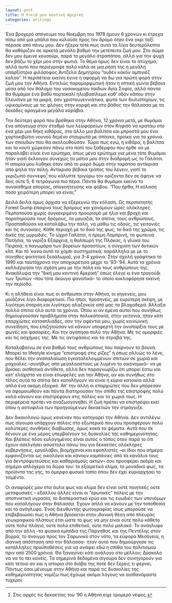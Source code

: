 ```yaml
---
layout: post
title: Η δικιά μου κοντινή Αμερική
categories: writings
---
```


Ένα βροχερό απόγευμα του Νοέμβρη του 1978 ήμουν 6 χρονών κι έτρεχα πίσω από μια μπάλα που κυλούσε προς τον δρόμο όταν ένα γκρι ταξί πέρασε από πάνω μου. Δεν ήξερα τότε πως αυτά τα λίγα δευτερόλεπτα θα καθόριζαν σε αρκετά μεγάλο βαθμό την μετέπειτα ζωή μου. Στο σώμα δεν μου έμεινε κουσούρι, παρά το μεγάλο στραπάτσο, αλλά για την ψυχή δεν βάζω το χέρι μου στην φωτιά. Το θέμα όμως δεν είναι το ατύχημα, αλλά αυτό που περιέγραψε πολύ καλά σε μια ρήση της η μεγάλη υπαρξίστρια φιλόσοφος Άντζελα Δημητρίου “ουδέν κακόν αμπιγιέζ καλού”. Η περιπέτεια εκείνη έγινε η αφορμή να δω για πρώτη φορά στην ζωή μου την Αθήνα. Εντελώς παραμορφωτική ήταν η οπτική γωνία βέβαια μέσα από τον θάλαμο του νοσοκομείου παίδων Αγία Σοφία, αλλά πάντα θα θυμάμαι ένα βαθύ πορτοκαλί ηλιοβασίλεμα καθ’ οδόν κάπου στην Ελευσίνα με τα μικρά, σαν χριστουγεννιάτικα, φώτα των διυλιστηρίων, τις υψικαμίνους με τις φλόγες στην κορφή και στο βάθος την θάλασσα με τα δεκάδες αραγμένα μεγάλα καράβια.

Την δεύτερη φορά που βρέθηκα στην Αθήνα, 12 χρόνια μετά, με θυμάμαι ένα απόγευμα στον σταθμό των λεωφορείων στον Κηφισό να κρατάω στο ένα χέρι μια θήκη κιθάρας, στο άλλο μια βαλίτσα και μπροστά μου ένα χαρτοκιβώτιο νουνού δεμένο σταυρωτά με σπάγκο, προίκα για τα χρόνια των σπουδών που θα ακολουθούσαν. Τώρα πως εγώ, η κιθάρα, η βαλίτσα και το κουτί χώρεσαν πάνω στο παπί του ξάδερφου που ήρθε να με παραλάβει είναι ένα ερώτημα, όπως μέγα ερώτημα για μένα τότε θυμάμαι ήταν γιατί έκλαιγαν συνεχώς τα μάτια μου στην διαδρομή ως το Γαλάτσι. Η απορία μου λύθηκε όταν από το μικρό δώμα στην ταράτσα αντίκρισα από ψηλά την πόλη. Αντίκρισα βέβαια τρόπος του λέγειν, γιατί το γκριζωπό σύννεφο[^1] που κάλυπτε τριγύρω τον ορίζοντα δεν σε άφηνε να δεις ούτε 5, 6 τετράγωνα πιο πέρα. Πάντα θα θυμάμαι εκείνο το συναίσθημα απορίας, απογοήτευσης και φόβου. “Που ήρθα; Η κόλαση πόσο χειρότερη μπορεί να είναι;”

Δειλά δειλά όμως άρχισα να εξερευνώ την κόλαση. Ως περιπατητής Forest Gump έπαιρνα τους δρόμους και χανόμουν ώρες ολόκληρες. Περπατούσα χωρίς συγκεκριμένο προορισμό με ήλιο και βροχή και παρατηρούσα τους δρόμους, τα μαγαζιά, τα σπίτια, τους ανθρώπους. Προσπαθούσα να καταλάβω την πόλη, να μάθω τις οδούς, τις γειτονιές και τις συνοικίες. Κάθε περιοχή με το δικό της φως, το δικό της χρώμα, τις δικές της μυρωδιές. Το ωχρό Γαλάτσι, η ήρεμη Λαμπρινή, τα φωτεινά Πατήσια, τα γκρίζα Εξάρχεια, η θαλπωρή της Πλάκας, η γλύκα του Πειραιά, η παγωμάρα των βορείων προαστίων, η σύγχυση των δυτικών κλπ. Και τό ’κανα αυτό το χόμπι συστηματικά, παράλληλα με με το σύνηθες φοιτητικό ξεσάλωμα), για 3-4 χρόνια. Στην σχολή γράφτηκα το 1990 και ταυτόχρονα την αποχαιρέτισα μέχρι το ’93-’94. Αυτά τα χρόνια καλλιέργησα την σχέση μου με την πόλη και τους ανθρώπους της. Ανακάλυψα την “δική μου κοντινή Αμερική” όπως έλεγε κι ένα τραγούδι των Τρυπών –που τότε άκουγα φανατικά– το οποίο κυκλοφόρησε εκείνη την περίοδο.

Κι η αλήθεια είναι πως οι άνθρωποι στην Αθήνα, οι γηγενείς, μου μοιάζανε λίγο διαφορετικοί. Πιο ήπιοι, προσηνείς, με ευρύτερη σκέψη, με λιγότερη έπαρση και λιγότερη αλαζονεία από μας τα βλαχαδερά. Άλλαξα πολλά σπίτια όλα αυτά τα χρόνια. Όπου κι αν έμενα αυτοί που συνήθως δημιουργούσαν προβλήματα στην πολυκατοικία, στην γειτονιά, ήταν κάτι επαρχιώτες κατσαπλιάδες, σαν την αφεντιά μου, χωρίς κοινωνική συνείδηση, που επιζητούσαν να κάνουν υποφερτή την ανυπαρξία τους με φωνές και φασαρίες. Και την αγάπησα πολύ την Αθήνα. Με τις ομορφιές και τις ασχήμιες της. Με τις αντιφάσεις και τα στραβά της.

Καταλαβαίνω σε ένα βαθμό τους ανθρώπους που παίρνουν τα βουνά. Μπορεί το lifestyle κίνημα “επιστροφή στις ρίζες” ή όπως αλλιώς το λένε, που θέλει την αναπαλαίωση εγκαταλελειμμένων σπιτιών σε χωριά και ραχούλες –συνήθως από μεγαλοαστούς με λυμένο το οικονομικό– να με βρίσκει αισθητικά αντίθετο, αλλά δεν παραγνωρίζω ότι μπορεί έστω και κατ’ ελάχιστο να είναι επωφελές για την Αθήνα, αν και συνήθως στο τέλος αυτά τα σπίτια δεν καταλήγουν να είναι η κύρια κατοικία αλλά απλά ένα ακόμη εξοχικό. Απ’ την άλλη οι επαρχιώτες που δεν μπόρεσαν να αφομοιωθούν και πάντα διατηρούσαν την σπίθα της επιστροφής πολύ καλά κάνουν και επιστρέφουν στις πόλεις και τα χωριά τους. Η περιφέρεια πρέπει να αναζωογονηθεί. Η ζωή πρέπει να επιστρέψει εκεί όπου η αστυφιλία των προηγούμενων δεκαετιών την στράγγιξε.

Δεν δικαιολογώ όμως κανέναν που κατηγορεί την Αθήνα. Δεν αντιλέγω πως σίγουρα υπάρχουν πόλεις στο εξωτερικό που σου προσφέρουν πολύ καλύτερες συνθήκες διαβίωσης, όμως κακά τα ψέματα. Αυτά που σε δένουν με ένα μέρος υπερβαίνουν τις δυσκολίες της καθημερινότητας. Και βλέπεις πόσο ευλογημένος είναι αυτός ο τόπος όταν παρά το ότι έχουν ασελγήσει ασύστολα πάνω του για δεκαετίες ολόκληρες κυβερνήσεις, εργολάβοι, βιομήχανοι και εφοπλιστές –οι ίδιοι που σήμερα εμφανίζονται ως οικολόγοι και κάνουν καμπάνιες από τα κανάλια τους για δεντροφυτεύσεις και καθαρισμούς ακτών– σου προσφέρει ακόμα και σήμερα απλόχερα τα δώρα του: το εξαιρετικό κλίμα, το μοναδικό φως, τα προϊόντα της γης, το όμορφο φυσικό τοπίο όπου δεν έχει κυριαρχήσει το τσιμέντο.

Οι αναφορές μου στα άυλα φως και κλίμα δεν είναι ούτε ποιητικές ούτε μεταφυσικές – εξάλλου άλλες είναι οι “ερωτικές” πόλεις με την αποπνικτική υγρασία, το διαπεραστικό κρύο και τις ευωδιές των υπονόμων που καταλήγουν στην θάλασσα. Έχουν απλά να κάνουν με την τοποθεσία και το ανάγλυφο. Ένας διευθυντής φωτογραφίας ίσως μπορούσε να επιβεβαιώσει πως η Αθήνα βρίσκεται στην ιδανική θέση από πλευράς γεωγραφικού πλάτους έτσι ώστε το φως να μην είναι ούτε πολύ κάθετο ούτε πολύ πλάγιο, ούτε πολύ επιθετικό, ούτε πολύ μαλακό. Το ανάγλυφο από την άλλη -τα φυσικά εμπόδια της Πάρνηθας και της Πεντέλης στον βορρά, το άνοιγμα προς τον Σαρωνικό στον νότο, τα εύφορα Μεσόγεια, η ιδανική απόσταση από την θάλασσα- ήταν αυτό που δημιούργησε τις κατάλληλες προϋποθέσεις για να ανάψει εδώ η σπίθα του πολιτισμού πριν από 2500 χρόνια. Θα ξαναγίνει κάτι ανάλογο στο μέλλον; Δύσκολο να να το πει κανείς. Τα σημερινά δεδομένα σίγουρα δεν συνηγορούν για κάτι τέτοιο αν και η ιστορία στο διάβα της ποτέ δεν ξέρεις τι φέρνει. Πάντως όσοι μένουμε στην Αθήνα και παρά τις δυσκολίες της καθημερινότητας νομίζω πως έχουμε ακόμα λόγους να αισθανόμαστε τυχεροί.

[^1]: Στις αρχές τις δεκαετίας του ’90 η Αθήνα είχε τρομερό νέφος.
